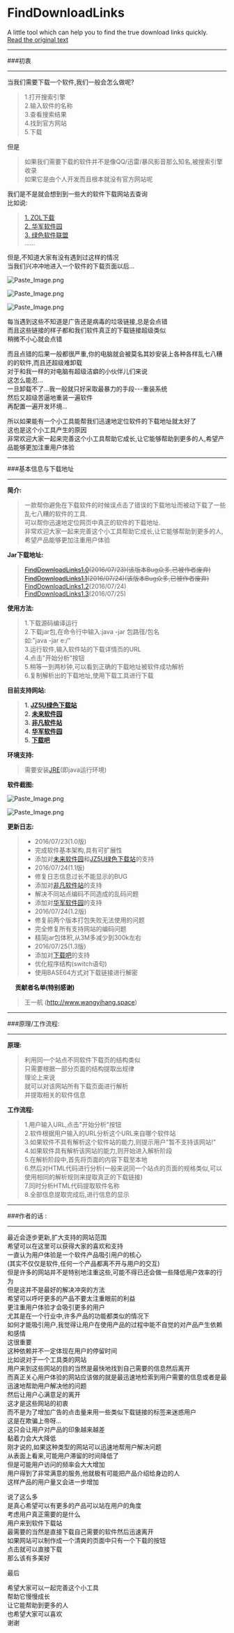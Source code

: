 # FindDownloadLinks
A little tool which can help you to find the true download links quickly.  
[Read the original text](http://www.jianshu.com/p/b2a2504559fb)

---
###初衷

---
当我们需要下载一个软件,我们一般会怎么做呢?  
> 1.打开搜索引擎  
> 2.输入软件的名称  
> 3.查看搜索结果  
> 4.找到官方网站  
> 5.下载  

但是  
> 如果我们需要下载的软件并不是像QQ/迅雷/暴风影音那么知名,被搜索引擎收录  
> 如果它是由个人开发而且根本就没有官方网站呢  

我们是不是就会想到到一些大的软件下载网站去查询  
比如说:  
> [1. ZOL下载](http://xiazai.zol.com.cn/)  
> [2. 华军软件园](http://www.onlinedown.net/)  
> [3. 绿色软件联盟](http://www.xdowns.com/)  
> ......  

但是,不知道大家有没有遇到过这样的情况  
当我们兴冲冲地进入一个软件的下载页面以后...  


![Paste_Image.png](http://upload-images.jianshu.io/upload_images/2355077-4d935491995a0402.png?imageMogr2/auto-orient/strip%7CimageView2/2/w/1240)

![Paste_Image.png](http://upload-images.jianshu.io/upload_images/2355077-0af2b16628ac451e.png?imageMogr2/auto-orient/strip%7CimageView2/2/w/1240)

![Paste_Image.png](http://upload-images.jianshu.io/upload_images/2355077-074f6ff565453ddd.png?imageMogr2/auto-orient/strip%7CimageView2/2/w/1240)


每当遇到这些不知道是广告还是病毒的垃圾链接,总是会点错  
而且这些链接的样子都和我们软件真正的下载链接超级类似  
稍微不小心就会点错  

而且点错的后果一般都很严重,你的电脑就会被莫名其妙安装上各种各样乱七八糟的的软件,而且还超级难卸载  
对于和我一样的对电脑有超级洁癖的小伙伴儿们来说  
这怎么能忍...  
一旦卸载不了...我一般就只好采取最暴力的手段---重装系统  
然后又超级苦逼地重装一遍软件  
再配置一遍开发环境...  

所以如果能有一个小工具能帮我们迅速地定位软件的下载地址就太好了  
这也是这个小工具产生的原因  
非常欢迎大家一起来完善这个小工具帮助它成长,让它能够帮助到更多的人,希望产品能够更加注重用户体验  

---
###基本信息与下载地址  

---
**简介:**  
> 一款帮你避免在下载软件的时候误点击了错误的下载地址而被动下载了一些乱七八糟的软件的工具.  
> 可以帮你迅速地定位网页中真正的软件的下载地址.  
> 非常欢迎大家一起来完善这个小工具帮助它成长,让它能够帮助到更多的人,希望产品能够更加注重用户体验  

**Jar下载地址:**  
> ~~[FindDownloadLinks1.0](http://pan.baidu.com/s/1i5M2dwh)(2016/07/23)(该版本Bug众多,已被作者废弃)~~  
> ~~[FindDownloadLinks1.1](http://pan.baidu.com/s/1eRLCdG2)(2016/07/24)(该版本Bug众多,已被作者废弃)~~  
> [FindDownloadLinks1.2](http://pan.baidu.com/s/1sl9u801)(2016/07/24)  
> [FindDownloadLinks1.3](http://pan.baidu.com/s/1kUMhOSv)(2016/07/25)  

**使用方法:**  
> 1.下载源码编译运行  
> 2.下载jar包,在命令行中输入:java -jar 包路径/包名  
>  如:"java -jar e:/"  
> 3.运行软件,输入软件站的下载详情页的URL  
> 4.点击"开始分析"按钮  
> 5.稍等一到两秒钟,可以看到正确的下载地址被软件成功解析  
> 6.复制解析出的下载地址,使用下载工具进行下载  
  
**目前支持网站:**   
> **1. [JZ5U绿色下载站](http://www.jz5u.com/)**  
> **2. [未来软件园](http://www.orsoon.com/)**  
> **3. [非凡软件站](http://www.crsky.com/)**  
> **4. [华军软件园](http://www.onlinedown.net/)**  
> **5. [下载吧](http://www.xiazaiba.com/)**  


**环境支持:**  
> 需要安装[JRE](http://www.java.com/en/download/manual.jsp)(即java运行环境)  

**软件截图:**  

![Paste_Image.png](http://upload-images.jianshu.io/upload_images/2355077-bfee5a79308632a5.png?imageMogr2/auto-orient/strip%7CimageView2/2/w/1240)

![Paste_Image.png](http://upload-images.jianshu.io/upload_images/2355077-fc758c2e2c5a1473.png?imageMogr2/auto-orient/strip%7CimageView2/2/w/1240)

**更新日志:**   
> * 2016/07/23(1.0版)  
>  * 完成软件基本架构,具有可扩展性   
>  * 添加对[未来软件园](http://www.jz5u.com/)和[JZ5U绿色下载站](http://www.orsoon.com/)的支持  
> * 2016/07/24(1.1版)  
>  * 修复日志信息过长不能显示的BUG  
>  * 添加对[非凡软件站](http://www.crsky.com/)的支持  
>  * 解决不同站点编码不同造成的乱码问题  
>  * 添加对[华军软件园](http://www.onlinedown.net/)的支持  
> * 2016/07/24(1.2版)  
>  * 修复前两个版本打包失败无法使用的问题   
>  * 完全修复所有支持网站的编码问题  
>  * 精简jar包体积,从3M多减少到300k左右  
> * 2016/07/25(1.3版)  
>  * 添加对[下载吧](http://www.xiazaiba.com)的支持  
>  * 优化程序结构(switch语句)  
>  * 使用BASE64方式对下载链接进行解密  

　
**贡献者名单(特别感谢)**  
> 王一航 (http://www.wangyihang.space)  

---
###原理/工作流程:  

---
**原理:**
> 利用同一个站点不同软件下载页的结构类似  
> 只需要根据一部分页面的结构提取出规律   
> 理论上来说  
> 就可以对该网站所有下载页面进行解析  
> 并提取相关的软件信息  

**工作流程:**  
> 1.用户输入URL,点击"开始分析"按钮  
> 2.软件根据用户输入的URL分析这个URL来自哪个软件站  
> 3.如果软件不具有解析这个软件站的能力,则提示用户"暂不支持该网站!"  
> 4.如果软件具有解析该网站的能力,则开始进入解析阶段  
> 5.在解析阶段中,首先将页面的内容下载至本地  
> 6.然后对HTML代码进行分析(一般来说同一个站点的页面的规格类似,可以使用相同的解析规则来提取真正的下载链接)  
> 7.同时分析HTML代码提取软件名称  
> 8.全部信息提取完成后,进行信息的显示  
 
---
###作者的话 :  

---
最近会逐步更新,扩大支持的网站范围  
希望可以在这里可以获得大家的喜欢和支持  
一直认为用户体验是一个软件产品吸引用户的核心  
(其实不仅仅是软件,任何一个产品都离不开与用户的交互)  
但是许多的网站并不是特别地注重这些,可能不得已还会做一些降低用户效率的行为  
但是这并不是最好的解决冲突的方法  
希望可以呼吁更多的产品不要太注重眼前的利益  
更注重用户体验才会吸引更多的用户  
尤其是在一个行业中,许多产品的功能都类似的情况下  
如何才能吸引用户,我觉得让用户在使用产品的过程中能不自觉的对产品产生依赖和感情  
这很重要  
这种依赖并不一定体现在用户的停留时间  
比如说对于一个工具类的网站  
用户来到这些网站的目的当然是最快地找到自己需要的信息然后离开  
而真正关心用户体验的网站应该做的就是最迅速地检索到用户需要的信息或者是最迅速地帮助用户解决他的问题  
然后让用户心满意足的离开  
这才是这些网站的初衷  
而不是为了增加广告的点击量来用一些类似下载链接的标签来迷惑用户  
这是在欺骗上帝呀...  
这只会让用户对产品的印象越来越差  
黏着力会大大降低  
刚才说的,如果这种类型的网站可以迅速地帮用户解决问题  
从表面上看来,可能用户滞留的时间降低了  
但是可能用户访问的频率会大大增加  
用户得到了非常满意的服务,他就极有可能把产品介绍给身边的人  
这样产品的用户量又会进一步增加  
  
说了这么多  
是真心希望可以有更多的产品可以站在用户的角度  
考虑用户真正需要的是什么  
用户来到软件下载站  
最需要的当然是直接下载自己需要的软件然后迅速离开  
如果网站可以制作成一个清爽的页面中只有一个下载的按钮  
点击就可以直接下载  
那么该有多美好  
  
最后  
  
希望大家可以一起完善这个小工具  
帮助它慢慢成长  
让它能帮助到更多的人  
也希望大家可以喜欢  
谢谢  
